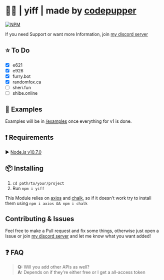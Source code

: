 # 🦊🐺 | yiff | made by [codepupper](https://werewovles-yiff.me "my homepage")

[![NPM](https://nodei.co/npm/yiff.png)](https://nodei.co/npm/yiff/)

If you need Support or want more Information, join [my discord server](https://discord.gg/He2822y "a link to my discord server")

## ⭐️ To Do

- [x] e621
- [x] e926
- [x] furry.bot
- [x] randomfox.ca
- [ ] sheri.fun
- [ ] shibe.online

## 📝 Examples

Examples will be in [/examples](https://github.com/yiff/tree/master/examples "a link to the examples, once they're there") once everything for v1 is done.

## ❗️ Requirements

▶️ [Node.js v10.7.0](https://nodejs.org/en/ "A link to the node.js website")

<!-- `Optional/Paid` [sheri.fun](https://sheri.fun/ "A link to the node.js website") API Key -->

## 📦 Installing

1. `cd path/to/your/project`
2. Run `npm i yiff`

This Module relies on [axios](https://npmjs.org/package/axios "A link to the axios package on npm") and [chalk](https://npmjs.org/package/chalk "A link to the chalk package on npm"), so if it doesn't work try to install them using `npm i axios && npm i chalk`

## Contributing & Issues

Feel free to make a Pull request and fix some things, otherwise just open a Issue or join [my discord server](https://discord.gg/He2822y) and let me know what you want added!

## ❓ FAQ

> **Q:** Will you add other APIs as well?\
> **A:** Depends on if they're either free or I get a all-access token
